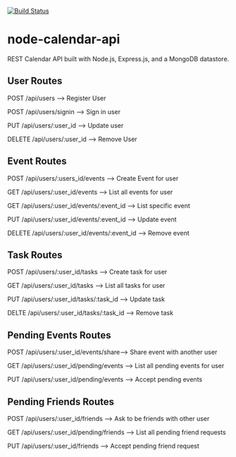 [![Build Status](https://travis-ci.org/justinbushy/node-calendar-api.svg?branch=master)](https://travis-ci.org/justinbushy/node-calendar-api)
# node-calendar-api
REST Calendar API built with Node.js, Express.js, and a MongoDB datastore.

## User Routes
POST /api/users --> Register User

POST /api/users/signin --> Sign in user

PUT /api/users/:user_id --> Update user

DELETE /api/users/:user_id --> Remove User

## Event Routes
POST /api/users/:users_id/events --> Create Event for user

GET /api/users/:user_id/events --> List all events for user

GET /api/users/:user_id/events/:event_id --> List specific event

PUT /api/users/:user_id/events/:event_id --> Update event

DELETE /api/users/:user_id/events/:event_id --> Remove event

## Task Routes
POST /api/users/:user_id/tasks --> Create task for user

GET /api/users/:user_id/tasks --> List all tasks for user

PUT /api/users/:user_id/tasks/:task_id --> Update task

DELTE /api/users/:user_id/tasks/:task_id --> Remove task

## Pending Events Routes
POST /api/users/:user_id/events/share--> Share event with another user

GET /api/users/:user_id/pending/events --> List all pending events for user

PUT /api/users/:user_id/pending/events --> Accept pending events

## Pending Friends Routes
POST /api/users/:user_id/friends --> Ask to be friends with other user

GET /api/users/:user_id/pending/friends --> List all pending friend requests

PUT /api/users/:user_id/friends --> Accept pending friend request
